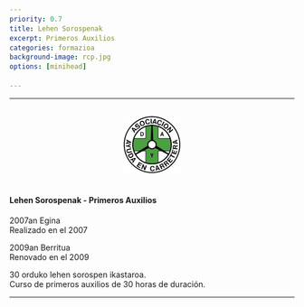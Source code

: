 ```yaml
---
priority: 0.7
title: Lehen Sorospenak
excerpt: Primeros Auxilios
categories: formazioa
background-image: rcp.jpg
options: [minihead]

---
```


<hr style="margin:0 0 1em 0;" />
<br>

<center><img src="/images/dya.jpg" alt="dya" width="20%" height="adjust" class="center"></center>
<br>  



#### Lehen Sorospenak - Primeros Auxilios
<p> </p>


2007an Egina<br> 
Realizado en el 2007 <br> 

2009an Berritua <br> 
Renovado en el 2009 <br>  

30 orduko lehen sorospen ikastaroa.<br>
Curso de primeros auxilios de 30 horas de duración.
<br>
<hr style="margin:0 0 1em 0;" />
<br>